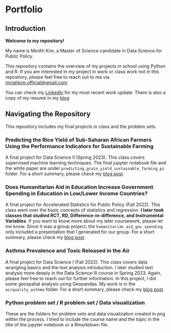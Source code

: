 # Portfolio
## Introduction 
**Welcome to my repository!**

My name is MinAh Kim, a Master of Science candidate in Data Science for Public Policy. 

This repository contains the overview of my projects in school using Python and R. If you are interested in my project in work or class work not in this repository, please feel free to reach out to me via minahkim.official@gmail.com.

You can check my [LinkedIn](https://www.linkedin.com/in/minah-kim/) for my most recent work update. There is also a copy of my resume in my [blog](https://minahkim.georgetown.domains/resume-cv/)
  
## Navigating the Repository
This repository includes my final projects in class and the problem sets.
  
### Predicting the Rice Yield of Sub-Saharan African Farmers Using the Performance Indicators for Sustainable Farming
A final project for Data Science II (Spring 2023). This class covers supervised machine learning techniques. The final jupyter notebook file and the white paper are under `predicting_grain_yield_sustainable_farming_pi` folder. For a short summary, please check my [blog post](https://minahkim.georgetown.domains/elementor-547/).

### Does Humanitarian Aid in Education Increase Government Spending in Education in Low/Lower Income Countries?
A final project for Accelerated Statistics for Public Policy (Fall 2022). This class went over the basic concepts of statistics and regression. **I later took classes that studied RCT, RD, Difference-in-difference, and Instrumental Variables**. If you want to know more about my later coursework, please let me know. Since it was a group project, the `humanitarian_aid_gov_spending` only included a presentation that I generated for our group. For a short summary, please check my [blog post](https://minahkim.georgetown.domains/321-2/).

### Asthma Prevalence and Toxic Released in the Air
A final project for Data Science I (Fall 2022). This class covers data wrangling basics and the text analysis introduction. I later studied text analysis more deeply in the Data Science III course in Spring 2023. Again, please feel free to reach out for further information. In this project, I did some geospatial analysis using Geopandas. My work is in the `airquality_asthma` folder. For a short summary, please check my [blog post](https://minahkim.georgetown.domains/air-qualiasthmaair-quality/).

### Python problem set / R problem set / Data visualization
These are the folders for problem sets and data visualization created in png within the process. I tried to include the course name and the topic in the title of the jupyter notebook or a Rmarkdown file.
